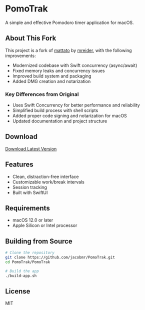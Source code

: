 # PomoTrak

A simple and effective Pomodoro timer application for macOS.

## About This Fork

This project is a fork of [mattato](https://github.com/mreider/mattato) by [mreider](https://github.com/mreider), with the following improvements:
- Modernized codebase with Swift concurrency (async/await)
- Fixed memory leaks and concurrency issues
- Improved build system and packaging
- Added DMG creation and notarization

### Key Differences from Original
- Uses Swift Concurrency for better performance and reliability
- Simplified build process with shell scripts
- Added proper code signing and notarization for macOS
- Updated documentation and project structure

## Download

[Download Latest Version](https://github.com/jacobmr/PomoTrak/releases/latest/download/PomoTrak.dmg)

## Features

- Clean, distraction-free interface
- Customizable work/break intervals
- Session tracking
- Built with SwiftUI

## Requirements

- macOS 12.0 or later
- Apple Silicon or Intel processor

## Building from Source

```bash
# Clone the repository
git clone https://github.com/jacobmr/PomoTrak.git
cd PomoTrak/PomoTrak

# Build the app
./build-app.sh
```

## License

MIT
